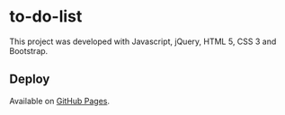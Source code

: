 # to-do-list
This project was developed with Javascript, jQuery, HTML 5, CSS 3 and Bootstrap.

## Deploy
Available on [GitHub Pages](https://laubgz.github.io/bike-stations/).
